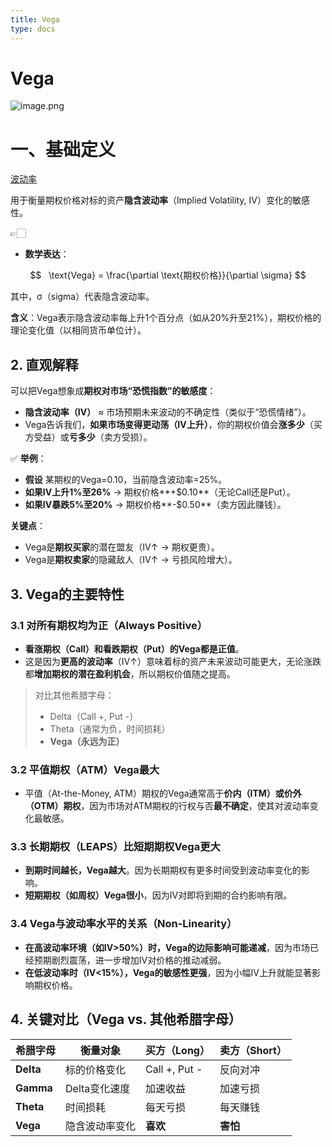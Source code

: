 ```yaml
---
title: Vega
type: docs
---
```


# Vega

![image.png](Vega%201e3d848d208680b480ecc0ddb86fcde4/image.png)

# 一、基础定义

[波动率](../%E6%B3%A2%E5%8A%A8%E7%8E%87%201bcd848d208680259607fb32c97d92ba.md)

用于衡量期权价格对标的资产**隐含波动率**（Implied Volatility, IV）变化的敏感性。

<aside>
👉🏻

- **数学表达**：

$$
  \text{Vega} = \frac{\partial \text{期权价格}}{\partial \sigma}
$$

其中，σ（sigma）代表隐含波动率。

**含义**：Vega表示隐含波动率每上升1个百分点（如从20%升至21%），期权价格的理论变化值（以相同货币单位计）。

</aside>

## **2. 直观解释**

可以把Vega想象成**期权对市场“恐慌指数”的敏感度**：

- **隐含波动率（IV）** ≈ 市场预期未来波动的不确定性（类似于“恐慌情绪”）。
- Vega告诉我们，**如果市场变得更动荡（IV上升）**，你的期权价值会**涨多少**（买方受益）或**亏多少**（卖方受损）。

✅ **举例**：

- **假设** 某期权的Vega=0.10，当前隐含波动率=25%。
- **如果IV上升1%至26%** → 期权价格**+$0.10**（无论Call还是Put）。
- **如果IV暴跌5%至20%** → 期权价格**-$0.50**（卖方因此赚钱）。

**关键点**：

- Vega是**期权买家**的潜在盟友（IV↑ → 期权更贵）。
- Vega是**期权卖家**的隐藏敌人（IV↑ → 亏损风险增大）。

## **3. Vega的主要特性**

### **3.1 对所有期权均为正（Always Positive）**

- **看涨期权（Call）和看跌期权（Put）的Vega都是正值**。
- 这是因为**更高的波动率**（IV↑）意味着标的资产未来波动可能更大，无论涨跌都**增加期权的潜在盈利机会**，所以期权价值随之提高。

> 对比其他希腊字母：
> 
> - Delta（Call +, Put -）
> - Theta（通常为负，时间损耗）
> - **Vega（永远为正）**

### **3.2 平值期权（ATM）Vega最大**

- 平值（At-the-Money, ATM）期权的Vega通常高于**价内（ITM）或价外（OTM）期权**，因为市场对ATM期权的行权与否**最不确定**，使其对波动率变化最敏感。

### **3.3 长期期权（LEAPS）比短期期权Vega更大**

- **到期时间越长，Vega越大**。因为长期期权有更多时间受到波动率变化的影响。
- **短期期权（如周权）Vega很小**，因为IV对即将到期的合约影响有限。

### **3.4 Vega与波动率水平的关系（Non-Linearity）**

- **在高波动率环境（如IV>50%）时，Vega的边际影响可能递减**，因为市场已经预期剧烈震荡，进一步增加IV对价格的推动减弱。
- **在低波动率时（IV<15%），Vega的敏感性更强**，因为小幅IV上升就能显著影响期权价格。

## **4. 关键对比（Vega vs. 其他希腊字母）**

| **希腊字母** | **衡量对象** | **买方（Long）** | **卖方（Short）** |
| --- | --- | --- | --- |
| **Delta** | 标的价格变化 | Call +, Put - | 反向对冲 |
| **Gamma** | Delta变化速度 | 加速收益 | 加速亏损 |
| **Theta** | 时间损耗 | 每天亏损 | 每天赚钱 |
| **Vega** | 隐含波动率变化 | **喜欢** | **害怕** |